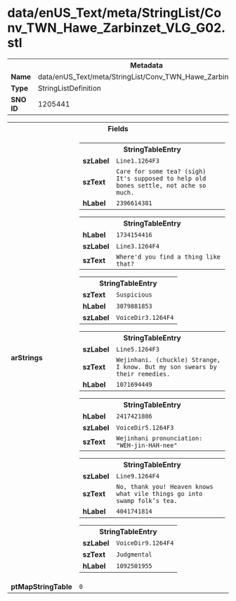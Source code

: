 <h1>data/enUS_Text/meta/StringList/Conv_TWN_Hawe_Zarbinzet_VLG_G02.stl</h1><table><tr><th colspan="100%">Metadata</th></tr><tr><td><b>Name</b></td><td>data/enUS_Text/meta/StringList/Conv_TWN_Hawe_Zarbinzet_VLG_G02.stl</td></tr><tr><td><b>Type</b></td><td>StringListDefinition</td></tr><tr><td><b>SNO ID</b></td><td>1205441</td></tr></table>

<table><tr><th colspan="100%">Fields</th></tr><tr><td><b>arStrings</b></td><td><table><tr><th colspan="100%">StringTableEntry</th></tr><tr><td><b>szLabel</b></td><td><code>Line1.1264F3</code></td></tr><tr><td><b>szText</b></td><td><code>Care for some tea? (sigh) It's supposed to help old bones settle, not ache so much.</code></td></tr><tr><td><b>hLabel</b></td><td><code>2396614381</code></td></tr></table>


<table><tr><th colspan="100%">StringTableEntry</th></tr><tr><td><b>hLabel</b></td><td><code>1734154416</code></td></tr><tr><td><b>szLabel</b></td><td><code>Line3.1264F4</code></td></tr><tr><td><b>szText</b></td><td><code>Where'd you find a thing like that?</code></td></tr></table>


<table><tr><th colspan="100%">StringTableEntry</th></tr><tr><td><b>szText</b></td><td><code>Suspicious</code></td></tr><tr><td><b>hLabel</b></td><td><code>3079881853</code></td></tr><tr><td><b>szLabel</b></td><td><code>VoiceDir3.1264F4</code></td></tr></table>


<table><tr><th colspan="100%">StringTableEntry</th></tr><tr><td><b>szLabel</b></td><td><code>Line5.1264F3</code></td></tr><tr><td><b>szText</b></td><td><code>Wejinhani. (chuckle) Strange, I know. But my son swears by their remedies.</code></td></tr><tr><td><b>hLabel</b></td><td><code>1071694449</code></td></tr></table>


<table><tr><th colspan="100%">StringTableEntry</th></tr><tr><td><b>hLabel</b></td><td><code>2417421886</code></td></tr><tr><td><b>szLabel</b></td><td><code>VoiceDir5.1264F3</code></td></tr><tr><td><b>szText</b></td><td><code>Wejinhani pronunciation: "WEH-jin-HAH-nee"</code></td></tr></table>


<table><tr><th colspan="100%">StringTableEntry</th></tr><tr><td><b>szLabel</b></td><td><code>Line9.1264F4</code></td></tr><tr><td><b>szText</b></td><td><code>No, thank you! Heaven knows what vile things go into swamp folk’s tea.</code></td></tr><tr><td><b>hLabel</b></td><td><code>4041741814</code></td></tr></table>


<table><tr><th colspan="100%">StringTableEntry</th></tr><tr><td><b>szLabel</b></td><td><code>VoiceDir9.1264F4</code></td></tr><tr><td><b>szText</b></td><td><code>Judgmental</code></td></tr><tr><td><b>hLabel</b></td><td><code>1092501955</code></td></tr></table>


</td></tr><tr><td><b>ptMapStringTable</b></td><td><code>0</code></td></tr></table>

